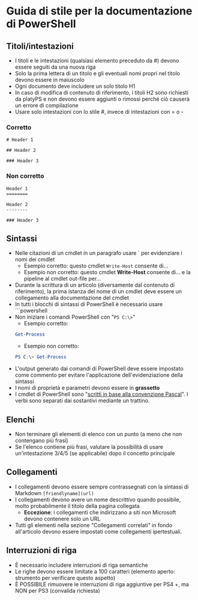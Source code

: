 # <a name="style-guide-for-powershell-docs"></a>Guida di stile per la documentazione di PowerShell


## <a name="titlesheadings"></a>Titoli/intestazioni

* I titoli e le intestazioni (qualsiasi elemento preceduto da \#) devono essere seguiti da una nuova riga
* Solo la prima lettera di un titolo e gli eventuali nomi propri nel titolo devono essere in maiuscolo
* Ogni documento deve includere un solo titolo H1
* In caso di modifica di contenuto di riferimento, i titoli H2 sono richiesti da platyPS e non devono essere aggiunti o rimossi perché ciò causerà un errore di compilazione
* Usare solo intestazioni con lo stile \#, invece di intestazioni con = o \-

### <a name="correct"></a>Corretto

```
# Header 1

## Header 2

### Header 3

```

### <a name="incorrect"></a>Non corretto

```
Header 1
========

Header 2
--------

### Header 3
```

## <a name="syntax"></a>Sintassi

* Nelle citazioni di un cmdlet in un paragrafo usare \` per evidenziare i nomi dei cmdlet
  * Esempio corretto: questo cmdlet `Write-Host` consente di...
  * Esempio non corretto: questo cmdlet **Write-Host** consente di... e la pipeline al cmdlet out-file per...
* Durante la scrittura di un articolo (diversamente dal contenuto di riferimento), la prima istanza del nome di un cmdlet deve essere un collegamento alla documentazione del cmdlet
* In tutti i blocchi di sintassi di PowerShell è necessario usare &#96;&#96;&#96;powershell
* Non iniziare i comandi PowerShell con "`PS C:\>`"
  * Esempio corretto:
  ```powershell
  Get-Process
  ```
  * Esempio non corretto:
  ```powershell
  PS C:\> Get-Process
  ```
* L'output generato dai comandi di PowerShell deve essere impostato come commento per evitare l'applicazione dell'evidenziazione della sintassi
* I nomi di proprietà e parametri devono essere in **grassetto**
* I cmdlet di PowerShell sono "[scritti in base alla convenzione Pascal](https://en.wikipedia.org/wiki/PascalCase)". I verbi sono separati dai sostantivi mediante un trattino.

## <a name="lists"></a>Elenchi

* Non terminare gli elementi di elenco con un punto (a meno che non contengano più frasi)
* Se l'elenco contiene più frasi, valutare la possibilità di usare un'intestazione 3/4/5 (se applicabile) dopo il concetto principale

## <a name="links"></a>Collegamenti

* I collegamenti devono essere sempre contrassegnati con la sintassi di Markdown `[friendlyname](url)`
* I collegamenti devono avere un nome descrittivo quando possibile, molto probabilmente il titolo della pagina collegata
  * **Eccezione**: i collegamenti che indirizzano a siti non Microsoft devono contenere solo un URL
* Tutti gli elementi nella sezione "Collegamenti correlati" in fondo all'articolo devono essere impostati come collegamenti ipertestuali. 

## <a name="line-breaks"></a>Interruzioni di riga

* È necessario includere interruzioni di riga semantiche
* Le righe devono essere limitate a 100 caratteri (elemento aperto: strumento per verificare questo aspetto)
* È POSSIBILE rimuovere le interruzioni di riga aggiuntive per PS4 +, ma NON per PS3 (convalida richiesta)
